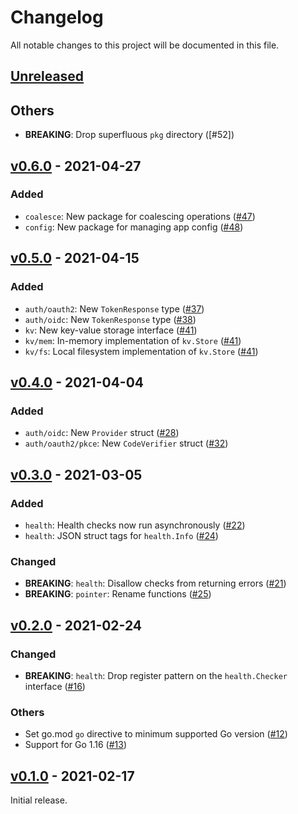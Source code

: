 # Changelog

All notable changes to this project will be documented in this file.

## [Unreleased]

<!-- START Unreleased -->

## Others

* **BREAKING**: Drop superfluous `pkg` directory ([#52])

<!-- END Unreleased -->

## [v0.6.0] - 2021-04-27

<!-- START v0.6.0 -->

### Added

* `coalesce`: New package for coalescing operations ([#47])
* `config`: New package for managing app config ([#48])

[#47]: https://github.com/loozhengyuan/grench/pull/47
[#48]: https://github.com/loozhengyuan/grench/pull/48

<!-- END v0.6.0 -->

## [v0.5.0] - 2021-04-15

<!-- START v0.5.0 -->

### Added

* `auth/oauth2`: New `TokenResponse` type ([#37])
* `auth/oidc`: New `TokenResponse` type ([#38])
* `kv`: New key-value storage interface ([#41])
* `kv/mem`: In-memory implementation of `kv.Store` ([#41])
* `kv/fs`: Local filesystem implementation of `kv.Store` ([#41])

[#37]: https://github.com/loozhengyuan/grench/pull/37
[#38]: https://github.com/loozhengyuan/grench/pull/38
[#41]: https://github.com/loozhengyuan/grench/pull/41

<!-- END v0.5.0 -->

## [v0.4.0] - 2021-04-04

<!-- START v0.4.0 -->

### Added

* `auth/oidc`: New `Provider` struct ([#28])
* `auth/oauth2/pkce`: New `CodeVerifier` struct ([#32])

[#28]: https://github.com/loozhengyuan/grench/pull/28
[#32]: https://github.com/loozhengyuan/grench/pull/32

<!-- END v0.4.0 -->

## [v0.3.0] - 2021-03-05

<!-- START v0.3.0 -->

### Added

* `health`: Health checks now run asynchronously ([#22])
* `health`: JSON struct tags for `health.Info` ([#24])

[#22]: https://github.com/loozhengyuan/grench/pull/22
[#24]: https://github.com/loozhengyuan/grench/pull/24

### Changed

* **BREAKING**: `health`: Disallow checks from returning errors ([#21])
* **BREAKING**: `pointer`: Rename functions ([#25])

[#21]: https://github.com/loozhengyuan/grench/pull/21
[#25]: https://github.com/loozhengyuan/grench/pull/25

<!-- END v0.3.0 -->

## [v0.2.0] - 2021-02-24

<!-- START v0.2.0 -->

### Changed

* **BREAKING**: `health`: Drop register pattern on the `health.Checker` interface ([#16])

[#16]: https://github.com/loozhengyuan/grench/pull/16

### Others

* Set go.mod `go` directive to minimum supported Go version ([#12])
* Support for Go 1.16 ([#13])

[#12]: https://github.com/loozhengyuan/grench/pull/12
[#13]: https://github.com/loozhengyuan/grench/pull/13

<!-- END v0.2.0 -->

## [v0.1.0] - 2021-02-17

<!-- START v0.1.0 -->

Initial release.

<!-- END v0.1.0 -->

[Unreleased]: https://github.com/loozhengyuan/grench/compare/v0.6.0...HEAD
[v0.6.0]: https://github.com/loozhengyuan/grench/releases/tag/v0.6.0
[v0.5.0]: https://github.com/loozhengyuan/grench/releases/tag/v0.5.0
[v0.4.0]: https://github.com/loozhengyuan/grench/releases/tag/v0.4.0
[v0.3.0]: https://github.com/loozhengyuan/grench/releases/tag/v0.3.0
[v0.2.0]: https://github.com/loozhengyuan/grench/releases/tag/v0.2.0
[v0.1.0]: https://github.com/loozhengyuan/grench/releases/tag/v0.1.0
